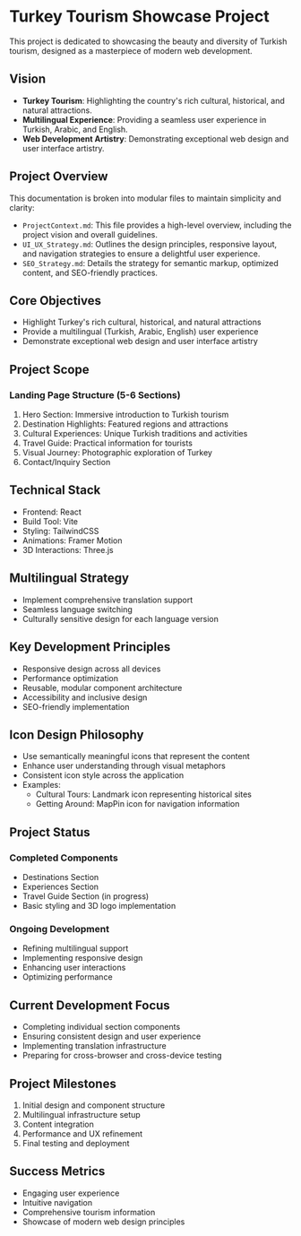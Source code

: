 # Turkey Tourism Showcase Project

This project is dedicated to showcasing the beauty and diversity of Turkish tourism, designed as a masterpiece of modern web development.

## Vision

- **Turkey Tourism**: Highlighting the country's rich cultural, historical, and natural attractions.
- **Multilingual Experience**: Providing a seamless user experience in Turkish, Arabic, and English.
- **Web Development Artistry**: Demonstrating exceptional web design and user interface artistry.

## Project Overview

This documentation is broken into modular files to maintain simplicity and clarity:

- `ProjectContext.md`: This file provides a high-level overview, including the project vision and overall guidelines.
- `UI_UX_Strategy.md`: Outlines the design principles, responsive layout, and navigation strategies to ensure a delightful user experience.
- `SEO_Strategy.md`: Details the strategy for semantic markup, optimized content, and SEO-friendly practices.

## Core Objectives
- Highlight Turkey's rich cultural, historical, and natural attractions
- Provide a multilingual (Turkish, Arabic, English) user experience
- Demonstrate exceptional web design and user interface artistry

## Project Scope
### Landing Page Structure (5-6 Sections)
1. Hero Section: Immersive introduction to Turkish tourism
2. Destination Highlights: Featured regions and attractions
3. Cultural Experiences: Unique Turkish traditions and activities
4. Travel Guide: Practical information for tourists
5. Visual Journey: Photographic exploration of Turkey
6. Contact/Inquiry Section

## Technical Stack
- Frontend: React
- Build Tool: Vite
- Styling: TailwindCSS
- Animations: Framer Motion
- 3D Interactions: Three.js

## Multilingual Strategy
- Implement comprehensive translation support
- Seamless language switching
- Culturally sensitive design for each language version

## Key Development Principles
- Responsive design across all devices
- Performance optimization
- Reusable, modular component architecture
- Accessibility and inclusive design
- SEO-friendly implementation

## Icon Design Philosophy
- Use semantically meaningful icons that represent the content
- Enhance user understanding through visual metaphors
- Consistent icon style across the application
- Examples:
  - Cultural Tours: Landmark icon representing historical sites
  - Getting Around: MapPin icon for navigation information

## Project Status

### Completed Components
- Destinations Section
- Experiences Section
- Travel Guide Section (in progress)
- Basic styling and 3D logo implementation

### Ongoing Development
- Refining multilingual support
- Implementing responsive design
- Enhancing user interactions
- Optimizing performance

## Current Development Focus
- Completing individual section components
- Ensuring consistent design and user experience
- Implementing translation infrastructure
- Preparing for cross-browser and cross-device testing

## Project Milestones
1. Initial design and component structure
2. Multilingual infrastructure setup
3. Content integration
4. Performance and UX refinement
5. Final testing and deployment

## Success Metrics
- Engaging user experience
- Intuitive navigation
- Comprehensive tourism information
- Showcase of modern web design principles
